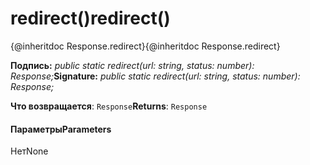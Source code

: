 # <a name="redirect"></a><span data-ttu-id="0e892-101">redirect()</span><span class="sxs-lookup"><span data-stu-id="0e892-101">redirect()</span></span>




<span data-ttu-id="0e892-102">{@inheritdoc Response.redirect}</span><span class="sxs-lookup"><span data-stu-id="0e892-102">{@inheritdoc Response.redirect}</span></span>

<span data-ttu-id="0e892-103">**Подпись:** _public static redirect(url: string, status: number): Response;_</span><span class="sxs-lookup"><span data-stu-id="0e892-103">**Signature:** _public static redirect(url: string, status: number): Response;_</span></span>

<span data-ttu-id="0e892-104">**Что возвращается**: `Response`</span><span class="sxs-lookup"><span data-stu-id="0e892-104">**Returns**: `Response`</span></span>





#### <a name="parameters"></a><span data-ttu-id="0e892-105">Параметры</span><span class="sxs-lookup"><span data-stu-id="0e892-105">Parameters</span></span>
<span data-ttu-id="0e892-106">Нет</span><span class="sxs-lookup"><span data-stu-id="0e892-106">None</span></span>


